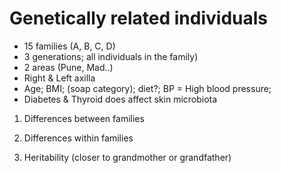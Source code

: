# Genetically related individuals

- 15 families (A, B, C, D)
- 3 generations; all individuals in the family)
- 2 areas (Pune, Mad..)
- Right & Left axilla
- Age; BMI; (soap category); diet?; BP = High blood pressure;
- Diabetes & Thyroid does affect skin microbiota

1) Differences between families

2) Differences within families

3) Heritability (closer to grandmother or grandfather)


